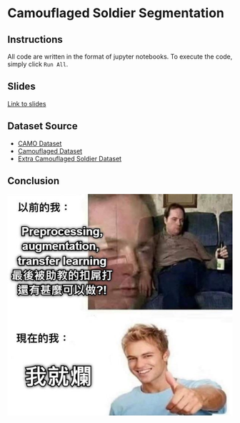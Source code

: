 # Camouflaged Soldier Segmentation

## Instructions
All code are written in the format of jupyter notebooks.
To execute the code, simply click `Run All`.

## Slides
[Link to slides](https://docs.google.com/presentation/d/1L4o4spB1q9UzXCi19oZAfnpgmPoOv2xyYzgB8myKCAs/edit#slide=id.gc6f73a04f_0_0)

## Dataset Source

* [CAMO Dataset](https://drive.google.com/drive/folders/1h-OqZdwkuPhBvGcVAwmh0f1NGqlH_4B6)
* [Camouflaged Dataset](https://github.com/xfflyer/Camouflaged-Data)
* [Extra Camouflaged Soldier Dataset](https://drive.google.com/open?id=1lTh84ED1wYeEwdjmDn9ONSeDX43S27RU)

## Conclusion
![](cv_meme.png)
